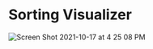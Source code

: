 # Sorting Visualizer

![Screen Shot 2021-10-17 at 4 25 08 PM](https://user-images.githubusercontent.com/57547638/137648798-3878044a-d1cf-4b1f-8764-85f5445eb17b.png)
